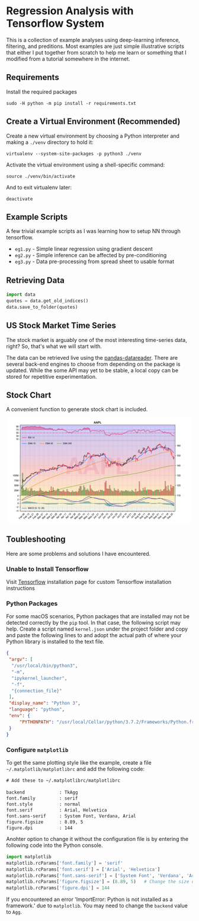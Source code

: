 Regression Analysis with Tensorflow System
===

This is a collection of example analyses using deep-learning inference, filtering, and preditions. Most examples are just simple illustrative scripts that either I put together from scratch to help me learn or something that I modified from a tutorial somewhere in the internet.

## Requirements

Install the required packages
```shell
sudo -H python -m pip install -r requirements.txt
```

## Create a Virtual Environment (Recommended)

Create a new virtual environment by choosing a Python interpreter and making a `./venv` directory to hold it:
```shell
virtualenv --system-site-packages -p python3 ./venv
```
Activate the virtual environment using a shell-specific command:
```shell
source ./venv/bin/activate
```
And to exit virtualenv later:
```shell
deactivate
```

## Example Scripts

A few trivial example scripts as I was learning how to setup NN through tensorflow.

- `eg1.py` - Simple linear regression using gradient descent
- `eg2.py` - Simple inference can be affected by pre-conditioning
- `eg3.py` - Data pre-processing from spread sheet to usable format

## Retrieving Data

```python
import data
quotes = data.get_old_indices()
data.save_to_folder(quotes)
```
## US Stock Market Time Series

The stock market is arguably one of the most interesting time-series data, right? So, that's what we will start with.

The data can be retrieved live using the [pandas-datareader]. There are several back-end engines to choose from depending on the package is updated. While the some API may yet to be stable, a local copy can be stored for repetitive experimentation.

## Stock Chart

A convenient function to generate stock chart is included.

![chart](images/AAPL.png)

## Toubleshooting

Here are some problems and solutions I have encountered.

### Unable to Install Tensorflow

Visit [Tensorflow] installation page for custom Tensorflow installation instructions

### Python Packages

For some macOS scenarios, Python packages that are installed may not be detected correctly by the `pip` tool. In that case, the following script may help. Create a script named `kernel.json` under the project folder and copy and paste the following lines to and adopt the actual path of where your Python library is installed to the text file.
```json
{
 "argv": [
  "/usr/local/bin/python3",
  "-m",
  "ipykernel_launcher",
  "-f",
  "{connection_file}"
 ],
 "display_name": "Python 3",
 "language": "python",
 "env": {
     "PYTHONPATH": "/usr/local/Cellar/python/3.7.2/Frameworks/Python.framework/Versions/3.7/lib/python3.7/"
 }
}
```

### Configure `matplotlib`

To get the same plotting style like the example, create a file `~/.matplotlib/matplotlibrc` and add the following code:
```
# Add these to ~/.matplotlibrc/matplotlibrc

backend             : TkAgg
font.family         : serif
font.style          : normal
font.serif          : Arial, Helvetica
font.sans-serif     : System Font, Verdana, Arial
figure.figsize      : 8.89, 5
figure.dpi          : 144

```
Anohter option to change it without the configuration file is by entering the following code into the Python console.
```python
import matplotlib
matplotlib.rcParams['font.family'] = 'serif'
matplotlib.rcParams['font.serif'] = ['Arial', 'Helvetica']
matplotlib.rcParams['font.sans-serif'] = ['System Font', 'Verdana', 'Arial']
matplotlib.rcParams['figure.figsize'] = (8.89, 5)   # Change the size of plots
matplotlib.rcParams['figure.dpi'] = 144
```
If you encountered an error 'ImportError: Python is not installed as a framework.' due to `matplotlib`. You may need to change the `backend` value to `Agg`.

[pandas-datareader]:https://pandas-datareader.readthedocs.io/en/latest/
[TensorFlow]: https://www.tensorflow.org/install/pip
